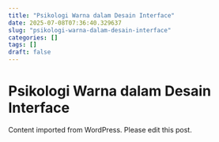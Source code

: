 ```yaml
---
title: "Psikologi Warna dalam Desain Interface"
date: 2025-07-08T07:36:40.329637
slug: "psikologi-warna-dalam-desain-interface"
categories: []
tags: []
draft: false
---
```


# Psikologi Warna dalam Desain Interface

Content imported from WordPress. Please edit this post.

